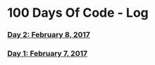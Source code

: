 # 100 Days Of Code - Log

### [Day 2: February 8, 2017](https://thedepository.wordpress.com/2017/02/08/day-2-february-2-2017/)

### [Day 1: February 7, 2017](https://thedepository.wordpress.com/2017/02/07/day-1-february-7-2017/)
